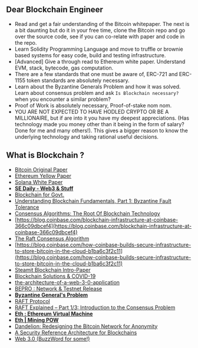 ## Dear Blockchain Engineer

- Read and get a fair understanding of the Bitcoin whitepaper. The next is a bit daunting but do it in your free time, clone the Bitcoin repo and go over 
the source code, see if you can co-relate with paper and code in the repo. 
- Learn Solidity Programming Language and move to truffle or brownie based systems for easy code, build and testing infrastructure. 
- [Advanced] Give a through read to Ethereum white paper. Understand EVM, stack, bytecode, gas computation. 
- There are a few standards that one must be aware of, ERC-721 and ERC-1155 token standards are absolutely necessary. 
- Learn about the Byzantine Generals Problem and how it was solved. Learn about consensus problem and ask `Is Blockchain necessary?` when you encounter a similar problem?
- Proof of Work is absolutely necessary, Proof-of-stake nom nom. 
- YOU ARE NOT EXPECTED TO HAVE HODLED CRYPTO OR BE A MILLIONAIRE, but if are into it you have my deepest appreciations. (Has technology made you money other than it being in the form of salary? Done for me and many others!). This gives a bigger reason to know the underlying technology and taking rational useful decisions.

## What is Blockchain ? 

- [Bitcoin Original Paper](https://bitcoin.org/bitcoin.pdf)
- [Ethereum Yellow Paper](https://ethereum.github.io/yellowpaper/paper.pdf)
- [Solana White Paper](https://solana.com/solana-whitepaper.pdf)
- [**SE Daily - Web3 & Stuff**](https://softwareengineeringdaily.com/category/web3/)
- [Blockchain for Govt.](https://www.mitre.org/sites/default/files/publications/blockchain-technology-for-government-18-1069.pdf)
- [Understanding Blockchain Fundamentals, Part 1: Byzantine Fault Tolerance](https://medium.com/loom-network/understanding-blockchain-fundamentals-part-1-byzantine-fault-tolerance-245f46fe8419)
- [Consensus Algorithms: The Root Of Blockchain Technology](https://101blockchains.com/consensus-algorithms-blockchain/)
- [https://blog.coinbase.com/blockchain-infrastructure-at-coinbase-366c09dbcef4](https://blog.coinbase.com/blockchain-infrastructure-at-coinbase-366c09dbcef4)
- [The Raft Consensus Algorithm](https://raft.github.io/) 
- [https://blog.coinbase.com/how-coinbase-builds-secure-infrastructure-to-store-bitcoin-in-the-cloud-b1ba6c3f2c11](https://blog.coinbase.com/how-coinbase-builds-secure-infrastructure-to-store-bitcoin-in-the-cloud-b1ba6c3f2c11)
- [Steamit Blockchain Intro-Paper](https://ieeexplore.ieee.org/stamp/stamp.jsp?arnumber=9261418)
- [Blockchain Solutions & COVID-19](https://www.blockchain-council.org/blockchain/blockchain-based-app-to-make-travel-during-the-pandemic-easier/)
- [the-architecture-of-a-web-3-0-application](https://preethikasireddy.com/post/the-architecture-of-a-web-3-0-application)
- [BEPRO : Network & Testnet Release](https://bepronetwork.medium.com/network-testnet-release-13cbfd1fe50d)
- [**Byzantine General's Problem**](https://river.com/learn/what-is-the-byzantine-generals-problem/)
- [RAFT Protocol](https://raft.github.io/)
- [RAFT Explained – Part 1/3: Introduction to the Consensus Problem](https://blog.container-solutions.com/raft-explained-part-1-the-consenus-problem)
- [**Eth : Ethereum Virtual Machine**](https://ethereum.org/en/developers/docs/evm/)
- [**Eth | Mining POW**](https://ethereum.org/en/developers/docs/consensus-mechanisms/pow/mining/)
- [Dandelion: Redesigning the Bitcoin Network for Anonymity](https://medium.com/mit-security-seminar/dandelion-redesigning-the-bitcoin-network-for-anonymity-eee144b7f51)
- [A Security Reference Architecture for Blockchains](https://arxiv.org/pdf/1904.06898.pdf)
- [Web 3.0 (BuzzWord for some!)](https://coinmarketcap.com/alexandria/article/what-is-web-3-0)
